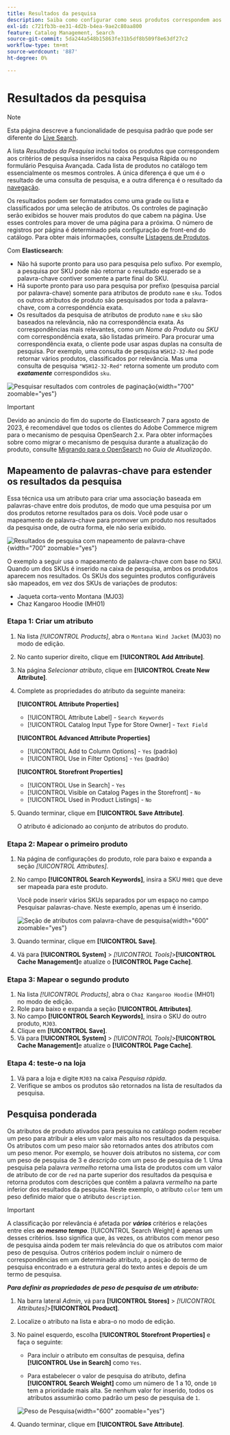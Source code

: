 ```yaml
---
title: Resultados da pesquisa
description: Saiba como configurar como seus produtos correspondem aos critérios de pesquisa inseridos na caixa Pesquisa rápida ou no formulário Pesquisa avançada.
exl-id: c721fb3b-ee31-4d2b-b4ea-9ae2c80aa800
feature: Catalog Management, Search
source-git-commit: 5da244a548b15863fe31b5df8b509f8e63df27c2
workflow-type: tm+mt
source-wordcount: '887'
ht-degree: 0%

---
```


# Resultados da pesquisa

>[!NOTE]
>
>Esta página descreve a funcionalidade de pesquisa padrão que pode ser diferente do [Live Search](https://experienceleague.adobe.com/docs/commerce/live-search/overview.html?lang=pt-BR).

A lista _Resultados da Pesquisa_ inclui todos os produtos que correspondem aos critérios de pesquisa inseridos na caixa Pesquisa Rápida ou no formulário Pesquisa Avançada. Cada lista de produtos no catálogo tem essencialmente os mesmos controles. A única diferença é que um é o resultado de uma consulta de pesquisa, e a outra diferença é o resultado da [navegação](navigation.md).

Os resultados podem ser formatados como uma grade ou lista e classificados por uma seleção de atributos. Os controles de paginação serão exibidos se houver mais produtos do que cabem na página. Use esses controles para mover de uma página para a próxima. O número de registros por página é determinado pela configuração de front-end do catálogo. Para obter mais informações, consulte [Listagens de Produtos](navigation-product-listings.md).

Com **Elasticsearch**:

- Não há suporte pronto para uso para pesquisa pelo sufixo. Por exemplo, a pesquisa por SKU pode não retornar o resultado esperado se a palavra-chave contiver somente a parte final do SKU.
- Há suporte pronto para uso para pesquisa por prefixo (pesquisa parcial por palavra-chave) somente para atributos de produto `name` e `sku`. Todos os outros atributos de produto são pesquisados por toda a palavra-chave, com a correspondência exata.
- Os resultados da pesquisa de atributos de produto `name` e `sku` são baseados na relevância, não na correspondência exata. As correspondências mais relevantes, como um _Nome do Produto_ ou _SKU_ com correspondência exata, são listadas primeiro. Para procurar uma correspondência exata, o cliente pode usar aspas duplas na consulta de pesquisa. Por exemplo, uma consulta de pesquisa `WSH12-32-Red` pode retornar vários produtos, classificados por relevância. Mas uma consulta de pesquisa `"WSH12-32-Red"` retorna somente um produto com **_exatamente_** correspondidos `sku`.

![Pesquisar resultados com controles de paginação](./assets/storefront-search-results-shorts.png){width="700" zoomable="yes"}

>[!IMPORTANT]
>
>Devido ao anúncio do fim do suporte do Elasticsearch 7 para agosto de 2023, é recomendável que todos os clientes do Adobe Commerce migrem para o mecanismo de pesquisa OpenSearch 2.x. Para obter informações sobre como migrar o mecanismo de pesquisa durante a atualização do produto, consulte [Migrando para o OpenSearch](https://experienceleague.adobe.com/docs/commerce-operations/upgrade-guide/prepare/opensearch-migration.html?lang=pt-BR) no _Guia de Atualização_.

## Mapeamento de palavras-chave para estender os resultados da pesquisa

Essa técnica usa um atributo para criar uma associação baseada em palavras-chave entre dois produtos, de modo que uma pesquisa por um dos produtos retorne resultados para os dois. Você pode usar o mapeamento de palavra-chave para promover um produto nos resultados da pesquisa onde, de outra forma, ele não seria exibido.

![Resultados de pesquisa com mapeamento de palavra-chave](./assets/storefront-search-results-extended.png){width="700" zoomable="yes"}

O exemplo a seguir usa o mapeamento de palavra-chave com base no SKU. Quando um dos SKUs é inserido na caixa de pesquisa, ambos os produtos aparecem nos resultados. Os SKUs dos seguintes produtos configuráveis são mapeados, em vez dos SKUs de variações de produtos:

- Jaqueta corta-vento Montana (MJ03)
- Chaz Kangaroo Hoodie (MH01)

### Etapa 1: Criar um atributo

1. Na lista _[!UICONTROL Products]_, abra o `Montana Wind Jacket` (MJ03) no modo de edição.
1. No canto superior direito, clique em **[!UICONTROL Add Attribute]**.
1. Na página _Selecionar atributo_, clique em **[!UICONTROL Create New Attribute]**.
1. Complete as propriedades do atributo da seguinte maneira:

   **[!UICONTROL Attribute Properties]**

   - [!UICONTROL Attribute Label] - `Search Keywords`
   - [!UICONTROL Catalog Input Type for Store Owner] - `Text Field`

   **[!UICONTROL Advanced Attribute Properties]**

   - [!UICONTROL Add to Column Options] - `Yes` (padrão)
   - [!UICONTROL Use in Filter Options] - `Yes` (padrão)

   **[!UICONTROL Storefront Properties]**

   - [!UICONTROL Use in Search] - `Yes`
   - [!UICONTROL Visible on Catalog Pages in the Storefront] - `No`
   - [!UICONTROL Used in Product Listings] - `No`

1. Quando terminar, clique em **[!UICONTROL Save Attribute]**.

   O atributo é adicionado ao conjunto de atributos do produto.

### Etapa 2: Mapear o primeiro produto

1. Na página de configurações do produto, role para baixo e expanda a seção _[!UICONTROL Attributes]_.
1. No campo **[!UICONTROL Search Keywords]**, insira a SKU `MH01` que deve ser mapeada para este produto.

   Você pode inserir vários SKUs separados por um espaço no campo Pesquisar palavras-chave. Neste exemplo, apenas um é inserido.

   ![Seção de atributos com palavra-chave de pesquisa](./assets/search-keywords-attribute.png){width="600" zoomable="yes"}

1. Quando terminar, clique em **[!UICONTROL Save]**.
1. Vá para **[!UICONTROL System]** > _[!UICONTROL Tools]_>**[!UICONTROL Cache Management]**&#x200B;e atualize o **[!UICONTROL Page Cache]**.

### Etapa 3: Mapear o segundo produto

1. Na lista _[!UICONTROL Products]_, abra o `Chaz Kangaroo Hoodie` (MH01) no modo de edição.
1. Role para baixo e expanda a seção **[!UICONTROL Attributes]**.
1. No campo **[!UICONTROL Search Keywords]**, insira o SKU do outro produto, `MJ03`.
1. Clique em **[!UICONTROL Save]**.
1. Vá para **[!UICONTROL System]** > _[!UICONTROL Tools]_>**[!UICONTROL Cache Management]**&#x200B;e atualize o **[!UICONTROL Page Cache]**.

### Etapa 4: teste-o na loja

1. Vá para a loja e digite `MJ03` na caixa _Pesquisa rápida_.
1. Verifique se ambos os produtos são retornados na lista de resultados da pesquisa.

## Pesquisa ponderada

Os atributos de produto ativados para pesquisa no catálogo podem receber um peso para atribuir a eles um valor mais alto nos resultados da pesquisa. Os atributos com um peso maior são retornados antes dos atributos com um peso menor. Por exemplo, se houver dois atributos no sistema, _cor_ com um peso de pesquisa de 3 e _descrição_ com um peso de pesquisa de 1. Uma pesquisa pela palavra _vermelho_ retorna uma lista de produtos com um valor de atributo de cor de `red` na parte superior dos resultados da pesquisa e retorna produtos com descrições que contêm a palavra _vermelho_ na parte inferior dos resultados da pesquisa. Neste exemplo, o atributo `color` tem um peso definido maior que o atributo `description`.

>[!IMPORTANT]
>
>A classificação por relevância é afetada por **_vários_** critérios e relações entre eles **_ao mesmo tempo_**. [!UICONTROL Search Weight] é apenas um desses critérios. Isso significa que, às vezes, os atributos com menor peso de pesquisa ainda podem ter mais relevância do que os atributos com maior peso de pesquisa. Outros critérios podem incluir o número de correspondências em um determinado atributo, a posição do termo de pesquisa encontrado e a estrutura geral do texto antes e depois de um termo de pesquisa.

**_Para definir as propriedades de peso de pesquisa de um atributo:_**

1. Na barra lateral _Admin_, vá para **[!UICONTROL Stores]** > _[!UICONTROL Attributes]_>**[!UICONTROL Product]**.

1. Localize o atributo na lista e abra-o no modo de edição.

1. No painel esquerdo, escolha **[!UICONTROL Storefront Properties]** e faça o seguinte:

   - Para incluir o atributo em consultas de pesquisa, defina **[!UICONTROL Use in Search]** como `Yes`.

   - Para estabelecer o valor de pesquisa do atributo, defina **[!UICONTROL Search Weight]** como um número de 1 a 10, onde `10` tem a prioridade mais alta. Se nenhum valor for inserido, todos os atributos assumirão como padrão um peso de pesquisa de `1`.

   ![Peso de Pesquisa](./assets/search-weight.png){width="600" zoomable="yes"}

1. Quando terminar, clique em **[!UICONTROL Save Attribute]**.
